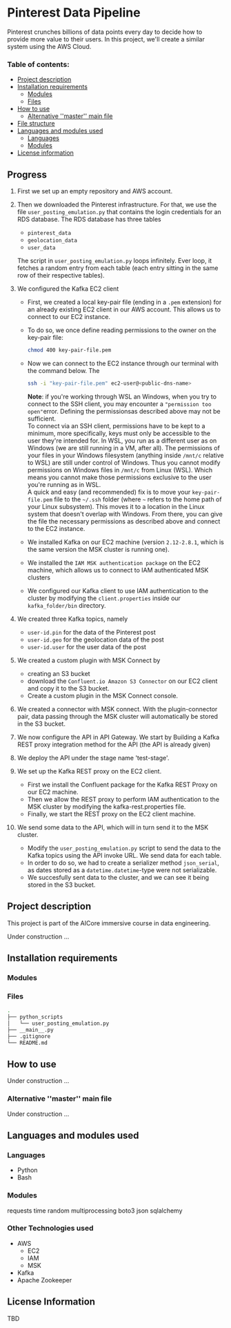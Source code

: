 # Pinterest Data Pipeline

Pinterest crunches billions of data points every day to decide how to provide more value to their users. In this project, we'll create a similar system using the AWS Cloud.

### Table of contents:
- [Project description](#project-description)
- [Installation requirements](#installation-requirements)
   - [Modules](#modules)
   - [Files](#files)
- [How to use](#how-to-use)
	- [Alternative ''master'' main file](#alternative-master-main-file)
- [File structure](#file-structure)
- [Languages and modules used](#languages-and-modules-used)
   - [Languages](#languages)
   - [Modules](#modules-1)
- [License information](#license-information)

## Progress

1. First we set up an empty repository and AWS account.

2.  Then we downloaded the Pinterest infrastructure. For that, we use the file `user_posting_emulation.py` that contains the login credentials for an RDS database. The RDS database has three tables

    - `pinterest_data`
    - `geolocation_data`
    - `user_data`

    The script in `user_posting_emulation.py` loops infinitely. Ever loop, it fetches a random entry from each table (each entry sitting in the same row of their respective tables).

3. We configured the Kafka EC2 client

    - First, we created a local key-pair file (ending in a `.pem` extension) for an already existing EC2 client in our AWS account. This allows us to connect to our EC2 instance.
    
    - To do so, we once define reading permissions to the owner on the key-pair file:
        ```bash
        chmod 400 key-pair-file.pem
        ```
    - Now we can connect to the EC2 instance through our terminal with the command below. The 
        ```bash
        ssh -i "key-pair-file.pem" ec2-user@<public-dns-name>
        ```
        
        **Note**: if you're working through WSL an Windows, when you try to connect to the SSH client, you may encounter a `"permission too open"`error. Defining the permissionsas described above may not be sufficient.    
    To connect via an SSH client, permissions have to be kept to a minimum, more specifically, keys must only be accessible to the user they're intended for. In WSL, you run as a different user as on Windows (we are still running in a VM, after all). The permissions of your files in your Windows filesystem (anything inside `/mnt/c` relative to WSL) are still under control of Windows. Thus you cannot modify permissions on Windows files in `/mnt/c` from Linux (WSL). Which means you cannot make those permissions exclusive to the user you're running as in WSL.  
    A quick and easy (and recommended) fix is to move your `key-pair-file.pem` file to the `~/.ssh` folder (where `~` refers to the home path of your Linux subsystem). This moves it to a location in the Linux system that doesn't overlap with Windows. From there, you can give the file the necessary permissions as described above and connect to the EC2 instance.

    - We installed Kafka on our EC2 machine (version `2.12-2.8.1`, which is the same version the MSK cluster is running one).

    - We installed the `IAM MSK authentication package` on the EC2 machine, which allows us to connect to IAM authenticated MSK clusters

    - We configured our Kafka client to use IAM authentication to the cluster by modifying the `client.properties` inside our `kafka_folder/bin` directory.

4. We created three Kafka topics, namely
    - `user-id.pin` for the data of the Pinterest post
    - `user-id.geo` for the geolocation data of the post
    - `user-id.user` for the user data of the post

5. We created a custom plugin with MSK Connect by
    - creating an S3 bucket
    - download the `Confluent.io Amazon S3 Connector` on our EC2 client and copy it to the S3 bucket.
    - Create a custom plugin in the MSK Connect console.

6. We created a connector with MSK connect. With the plugin-connector pair, data passing through the MSK cluster will automatically be stored in the S3 bucket.

7. We now configure the API in API Gateway. We start by Building a Kafka REST proxy integration method for the API (the API is already given)

8. We deploy the API under the stage name 'test-stage'.

9. We set up the Kafka REST proxy on the EC2 client.
    - First we install the Confluent package for the Kafka REST Proxy on our EC2 machine.
    - Then we allow the REST proxy to perform IAM authentication to the MSK cluster by modifying the kafka-rest.properties file.
    - Finally, we start the REST proxy on the EC2 client machine.

10. We send some data to the API, which will in turn send it to the MSK cluster.
    - Modify the `user_posting_emulation.py` script to send the data to the Kafka topics using the API invoke URL. We send data for each table.
    - In order to do so, we had to create a serializer method `json_serial`, as dates stored as a `datetime.datetime`-type were not serializable.
    - We succesfully sent data to the cluster, and we can see it being stored in the S3 bucket.

## Project description

This project is part of the AICore immersive course in data engineering.

Under construction ...

## Installation requirements

### Modules

### Files

```bash
.
├── python_scripts
│   └── user_posting_emulation.py
├── __main__.py
├── .gitignore
└── README.md
```

## How to use

Under construction ...

### Alternative ''master'' main file

Under construction ...

## Languages and modules used

### Languages
- Python
- Bash

### Modules

requests
time
random
multiprocessing
boto3
json
sqlalchemy

### Other Technologies used

- AWS
    - EC2
    - IAM
    - MSK
- Kafka
- Apache Zookeeper

## License Information

TBD